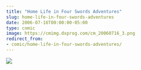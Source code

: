 ```yaml
---
title: "Home Life in Four Swords Adventures"
slug: home-life-in-four-swords-adventures
date: 2006-07-16T00:00:00-05:00
type: comic
image: https://cmimg.dxprog.com/cm_20060716_3.png
redirect_from:
- comic/home-life-in-four-swords-adventures/
---
```

[![](https://cmimg.dxprog.com/cm_20060716_3.png)](https://cmimg.dxprog.com/cm_20060716_3.png)


